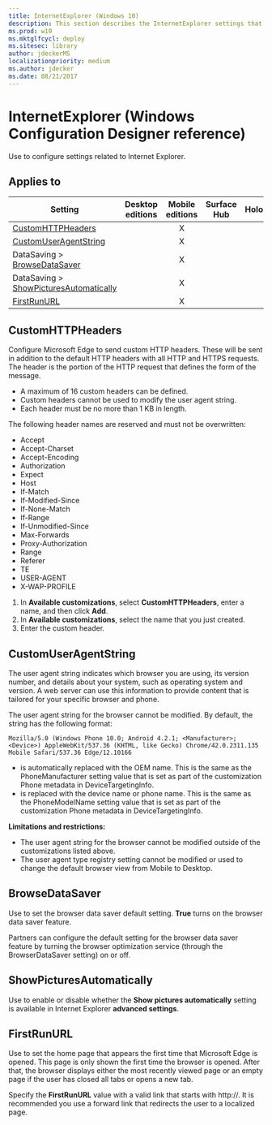 ```yaml
---
title: InternetExplorer (Windows 10)
description: This section describes the InternetExplorer settings that you can configure in provisioning packages for Windows 10 using Windows Configuration Designer.
ms.prod: w10
ms.mktglfcycl: deploy
ms.sitesec: library
author: jdeckerMS
localizationpriority: medium
ms.author: jdecker
ms.date: 08/21/2017
---
```


# InternetExplorer (Windows Configuration Designer reference)

Use to configure settings related to Internet Explorer.

## Applies to

| Setting   | Desktop editions | Mobile editions | Surface Hub | HoloLens | IoT Core |
| --- | :---: | :---: | :---: | :---: | :---: |
| [CustomHTTPHeaders](#customhttpheaders) |   | X |  |  |  |
| [CustomUserAgentString](#customuseragentstring) |   | X |  |  |  |
| DataSaving > [BrowseDataSaver](#browsedatasaver) |   | X |  |  |  |
| DataSaving > [ShowPicturesAutomatically](#showpicturesautomatically) |   | X |  |  |  |
| [FirstRunURL](#firstrunurl) |   | X |  |  |  |

## CustomHTTPHeaders

Configure Microsoft Edge to send custom HTTP headers. These will be sent in addition to the default HTTP headers with all HTTP and HTTPS requests. The header is the portion of the HTTP request that defines the form of the message.

- A maximum of 16 custom headers can be defined.
- Custom headers cannot be used to modify the user agent string.
- Each header must be no more than 1 KB in length.

The following header names are reserved and must not be overwritten:

- Accept
- Accept-Charset
- Accept-Encoding
- Authorization
- Expect
- Host
- If-Match
- If-Modified-Since
- If-None-Match
- If-Range
- If-Unmodified-Since
- Max-Forwards
- Proxy-Authorization
- Range
- Referer
- TE
- USER-AGENT
- X-WAP-PROFILE

1. In **Available customizations**, select **CustomHTTPHeaders**, enter a name, and then click **Add**. 
2. In **Available customizations**, select the name that you just created. 
3. Enter the custom header.

## CustomUserAgentString

The user agent string indicates which browser you are using, its version number, and details about your system, such as operating system and version. A web server can use this information to provide content that is tailored for your specific browser and phone.

The user agent string for the browser cannot be modified. By default, the string has the following format: 

`Mozilla/5.0 (Windows Phone 10.0; Android 4.2.1; <Manufacturer>; <Device>) AppleWebKit/537.36 (KHTML, like Gecko) Chrome/42.0.2311.135 Mobile Safari/537.36 Edge/12.10166` 

- <Manufacturer> is automatically replaced with the OEM name. This is the same as the PhoneManufacturer setting value that is set as part of the customization Phone metadata in DeviceTargetingInfo.
- <Device> is replaced with the device name or phone name. This is the same as the PhoneModelName setting value that is set as part of the customization Phone metadata in DeviceTargetingInfo.


**Limitations and restrictions:**

- The user agent string for the browser cannot be modified outside of the customizations listed above.
- The user agent type registry setting cannot be modified or used to change the default browser view from Mobile to Desktop.



## BrowseDataSaver

Use to set the browser data saver default setting. **True** turns on the browser data saver feature.

Partners can configure the default setting for the browser data saver feature by turning the browser optimization service (through the BrowserDataSaver setting) on or off.


## ShowPicturesAutomatically

Use to enable or disable whether the **Show pictures automatically** setting is available in Internet Explorer **advanced settings**.


## FirstRunURL

Use to set the home page that appears the first time that Microsoft Edge is opened. This page is only shown the first time the browser is opened. After that, the browser displays either the most recently viewed page or an empty page if the user has closed all tabs or opens a new tab.

Specify the **FirstRunURL** value with a valid link that starts with http://. It is recommended you use a forward link that redirects the user to a localized page.
